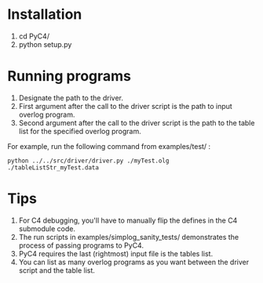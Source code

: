 # Installation

1. cd PyC4/
2. python setup.py

# Running programs

1. Designate the path to the driver. 
2. First argument after the call to the driver script is the path to input overlog program.
3. Second argument after the call to the driver script is the path to the table list for the specified overlog program.


For example, run the following command from examples/test/ :

```
python ../../src/driver/driver.py ./myTest.olg ./tableListStr_myTest.data 
```

# Tips
1. For C4 debugging, you'll have to manually flip the defines in the C4 submodule code.
2. The run scripts in examples/simplog_sanity_tests/ demonstrates the process of passing programs to PyC4.
3. PyC4 requires the last (rightmost) input file is the tables list.
4. You can list as many overlog programs as you want between the driver script and the table list.
